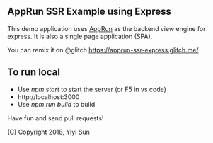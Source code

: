 ## AppRun SSR Example using Express

This demo application uses [AppRun](https://github.com/yysun/apprun) as the backend view engine for express. It is also a single page application (SPA).

You can remix it on @glitch https://apprun-ssr-express.glitch.me/

## To run local

* Use _npm start_ to start the server (or F5 in vs code)
* http://localhost:3000
* Use _npm run build_ to build

Have fun and send pull requests!

(C) Copyright 2018, Yiyi Sun